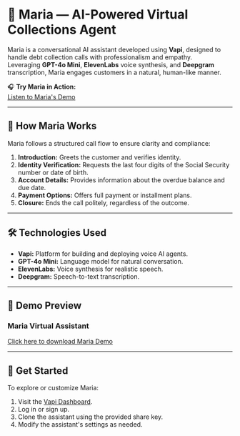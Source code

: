 # 🤖 Maria — AI-Powered Virtual Collections Agent

Maria is a conversational AI assistant developed using **Vapi**, designed to handle debt collection calls with professionalism and empathy.  
Leveraging **GPT-4o Mini**, **ElevenLabs** voice synthesis, and **Deepgram** transcription, Maria engages customers in a natural, human-like manner.

🎧 **Try Maria in Action:**  
[Listen to Maria's Demo](https://vapi.ai?demo=true&shareKey=e60f6900-cca8-47ae-abc7-dd4e5552ec8d&assistantId=2d6a031a-908b-4ec4-bda1-4313bcbee677)

---

## 🧠 How Maria Works

Maria follows a structured call flow to ensure clarity and compliance:

1. **Introduction:** Greets the customer and verifies identity.  
2. **Identity Verification:** Requests the last four digits of the Social Security number or date of birth.  
3. **Account Details:** Provides information about the overdue balance and due date.  
4. **Payment Options:** Offers full payment or installment plans.  
5. **Closure:** Ends the call politely, regardless of the outcome.

---

## 🛠️ Technologies Used

- **Vapi:** Platform for building and deploying voice AI agents.  
- **GPT-4o Mini:** Language model for natural conversation.  
- **ElevenLabs:** Voice synthesis for realistic speech.  
- **Deepgram:** Speech-to-text transcription.  

---

## 🎥 Demo Preview

### Maria Virtual Assistant

[Click here to download Maria Demo](demo/Maria_demo.mp4)

---

## 🔗 Get Started

To explore or customize Maria:

1. Visit the [Vapi Dashboard](https://vapi.ai).  
2. Log in or sign up.  
3. Clone the assistant using the provided share key.  
4. Modify the assistant's settings as needed.
